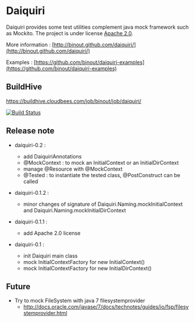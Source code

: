 Daiquiri
========

Daiquiri provides some test utilities complement java mock framework such as Mockito.
The project is under license [Apache 2.0](http://www.apache.org/licenses/LICENSE-2.0).

More information : [http://binout.github.com/daiquiri/](http://binout.github.com/daiquiri/)

Examples : [https://github.com/binout/daiquiri-examples](https://github.com/binout/daiquiri-examples)

BuildHive
---------
https://buildhive.cloudbees.com/job/binout/job/daiquiri/

[![Build Status](https://buildhive.cloudbees.com/job/binout/job/daiquiri/badge/icon)](https://buildhive.cloudbees.com/job/binout/job/daiquiri/)

Release note
------------

* daiquiri-0.2 :
    - add DaiquiriAnnotations
    - @MockContext : to mock an InitialContext or an InitialDirContext
    - manage @Resource with @MockContext
    - @Tested : to instantiate the tested class, @PostConstruct can be called

* daiquiri-0.1.2 :
    - minor changes of signature of Daiquiri.Naming.mockInitialContext and Daiquiri.Naming.mockInitialDirContext

* daiquiri-0.1.1 :
    - add Apache 2.0 license

* daiquiri-0.1 :
    - init Daiquiri main class
    - mock InitialContextFactory for new InitialContext()
    - mock InitialContextFactory for new InitialDirContext()

Future
------

* Try to mock FileSystem with java 7 filesystemprovider
    - http://docs.oracle.com/javase/7/docs/technotes/guides/io/fsp/filesystemprovider.html
